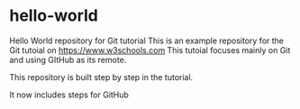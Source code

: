 # hello-world
Hello World repository for Git tutorial
This is an example repository for the Git tutoial on https://www.w3schools.com
This tutoial focuses mainly on Git and using GItHub as its remote.

This repository is built step by step in the tutorial.

It now includes steps for GitHub

